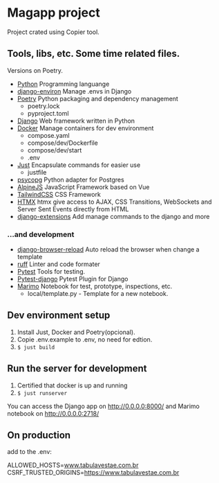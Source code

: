 # Magapp project

Project crated using Copier tool.

## Tools, libs, etc. Some time related files.

Versions on Poetry.

- [Python](https://www.python.org/) Programming languange
- [django-environ](https://django-environ.readthedocs.io) Manage .envs in Django
- [Poetry](https://python-poetry.org/) Python packaging and dependency management
    - poetry.lock
    - pyproject.toml
- [Django](https://www.djangoproject.com/) Web framework written in Python
- [Docker](https://www.docker.com/) Manage containers for dev environment
    - compose.yaml
    - compose/dev/Dockerfile
    - compose/dev/start
    - .env
- [Just](https://just.systems/) Encapsulate commands for easier use
    - justfile
- [psycopg](https://www.psycopg.org/) Python adapter for Postgres
- [AlpineJS](https://alpinejs.dev/) JavaScript Framework based on Vue
- [TailwindCSS](https://tailwindcss.com/) CSS Framework
- [HTMX](https://htmx.org/) htmx give access to AJAX, CSS Transitions, WebSockets and Server Sent Events directly from HTML
- [django-extensions](https://django-extensions.readthedocs.io/en/latest/) Add manage commands to the django and more 

### ...and development

- [django-browser-reload](https://github.com/adamchainz/django-browser-reload) Auto reload the browser when change a template 
- [ruff](https://docs.astral.sh/ruff/) Linter and code formater 
- [Pytest](https://docs.pytest.org/en/8.0.x/) Tools for testing.
- [Pytest-django](https://pytest-django.readthedocs.io/en/latest/) Pytest Plugin for Django
- [Marimo](https://marimo.io/) Notebook for test, prototype, inspections, etc.
  - local/template.py - Template for a new notebook.
## Dev environment setup

1. Install Just, Docker and Poetry(opcional).
2. Copie .env.example to .env, no need for edtion. 
3. `$ just build`

## Run the server for development

1. Certified that docker is up and running
2. `$ just runserver`

You can access the Django app on http://0.0.0.0:8000/ and Marimo notebook on http://0.0.0.0:2718/

## On production
add to the .env:

ALLOWED_HOSTS=www.tabulavestae.com.br
CSRF_TRUSTED_ORIGINS=https://www.tabulavestae.com.br
